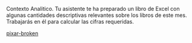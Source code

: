Contexto Analitico. Tu asistente te ha preparado un libro de Excel con algunas cantidades descriptivas relevantes sobre los libros de este mes. Trabajarás en él para calcular las cifras requeridas.

[pixar-broken](https://www.pixar.cm/404)
